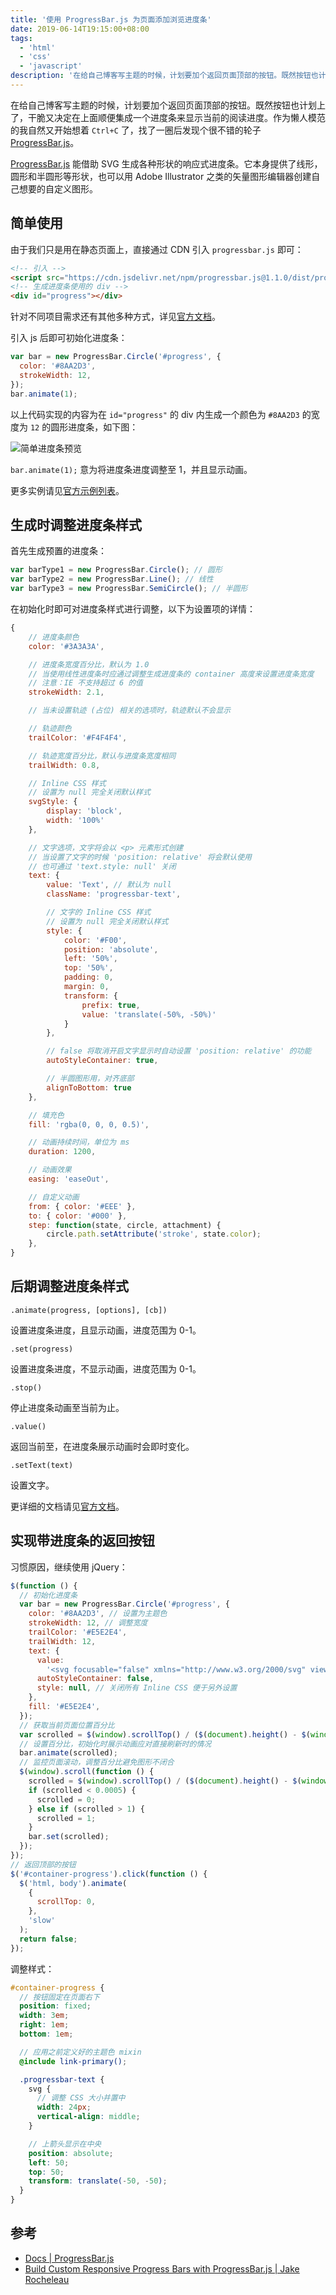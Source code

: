 ```yaml
---
title: '使用 ProgressBar.js 为页面添加浏览进度条'
date: 2019-06-14T19:15:00+08:00
tags:
  - 'html'
  - 'css'
  - 'javascript'
description: '在给自己博客写主题的时候，计划要加个返回页面顶部的按钮。既然按钮也计划上了，干脆又决定在上面顺便集成一个进度条来显示当前的阅读进度。'
---
```


在给自己博客写主题的时候，计划要加个返回页面顶部的按钮。既然按钮也计划上了，干脆又决定在上面顺便集成一个进度条来显示当前的阅读进度。作为懒人模范的我自然又开始想着 `Ctrl+C` 了，找了一圈后发现个很不错的轮子 [ProgressBar.js](https://github.com/kimmobrunfeldt/progressbar.js)。

[ProgressBar.js](https://github.com/kimmobrunfeldt/progressbar.js) 能借助 SVG 生成各种形状的响应式进度条。它本身提供了线形，圆形和半圆形等形状，也可以用 Adobe Illustrator 之类的矢量图形编辑器创建自己想要的自定义图形。

<!--more-->

## 简单使用

由于我们只是用在静态页面上，直接通过 CDN 引入 `progressbar.js` 即可：

```html
<!-- 引入 -->
<script src="https://cdn.jsdelivr.net/npm/progressbar.js@1.1.0/dist/progressbar.min.js"></script>
<!-- 生成进度条使用的 div -->
<div id="progress"></div>
```

针对不同项目需求还有其他多种方式，详见[官方文档](https://progressbarjs.readthedocs.io/en/latest/#install)。

引入 js 后即可初始化进度条：

```javascript
var bar = new ProgressBar.Circle('#progress', {
  color: '#8AA2D3',
  strokeWidth: 12,
});
bar.animate(1);
```

以上代码实现的内容为在 `id="progress"` 的 div 内生成一个颜色为 `#8AA2D3` 的宽度为 `12` 的圆形进度条，如下图：

![简单进度条预览](/img/progress-bar-js/20200414200041.png)

`bar.animate(1);` 意为将进度条进度调整至 1，并且显示动画。

更多实例请见[官方示例列表](https://kimmobrunfeldt.github.io/progressbar.js/)。

## 生成时调整进度条样式

首先生成预置的进度条：

```javascript
var barType1 = new ProgressBar.Circle(); // 圆形
var barType2 = new ProgressBar.Line(); // 线性
var barType3 = new ProgressBar.SemiCircle(); // 半圆形
```

在初始化时即可对进度条样式进行调整，以下为设置项的详情：

```javascript
{
    // 进度条颜色
    color: '#3A3A3A',

    // 进度条宽度百分比，默认为 1.0
    // 当使用线性进度条时应通过调整生成进度条的 container 高度来设置进度条宽度
    // 注意：IE 不支持超过 6 的值
    strokeWidth: 2.1,

    // 当未设置轨迹 (占位) 相关的选项时，轨迹默认不会显示

    // 轨迹颜色
    trailColor: '#F4F4F4',

    // 轨迹宽度百分比，默认与进度条宽度相同
    trailWidth: 0.8,

    // Inline CSS 样式
    // 设置为 null 完全关闭默认样式
    svgStyle: {
        display: 'block',
        width: '100%'
    },

    // 文字选项，文字将会以 <p> 元素形式创建
    // 当设置了文字的时候 'position: relative' 将会默认使用
    // 也可通过 'text.style: null' 关闭
    text: {
        value: 'Text', // 默认为 null
        className: 'progressbar-text',

        // 文字的 Inline CSS 样式
        // 设置为 null 完全关闭默认样式
        style: {
            color: '#F00',
            position: 'absolute',
            left: '50%',
            top: '50%',
            padding: 0,
            margin: 0,
            transform: {
                prefix: true,
                value: 'translate(-50%, -50%)'
            }
        },

        // false 将取消开启文字显示时自动设置 'position: relative' 的功能
        autoStyleContainer: true,

        // 半圆图形用，对齐底部
        alignToBottom: true
    },

    // 填充色
    fill: 'rgba(0, 0, 0, 0.5)',

    // 动画持续时间，单位为 ms
    duration: 1200,

    // 动画效果
    easing: 'easeOut',

    // 自定义动画
    from: { color: '#EEE' },
    to: { color: '#000' },
    step: function(state, circle, attachment) {
        circle.path.setAttribute('stroke', state.color);
    },
}
```

## 后期调整进度条样式

`.animate(progress, [options], [cb])`

设置进度条进度，且显示动画，进度范围为 0-1。

`.set(progress)`

设置进度条进度，不显示动画，进度范围为 0-1。

`.stop()`

停止进度条动画至当前为止。

`.value()`

返回当前至，在进度条展示动画时会即时变化。

`.setText(text)`

设置文字。

更详细的文档请见[官方文档](https://progressbarjs.readthedocs.io/en/latest/#install)。

## 实现带进度条的返回按钮

习惯原因，继续使用 jQuery：

```javascript
$(function () {
  // 初始化进度条
  var bar = new ProgressBar.Circle('#progress', {
    color: '#8AA2D3', // 设置为主题色
    strokeWidth: 12, // 调整宽度
    trailColor: '#E5E2E4',
    trailWidth: 12,
    text: {
      value:
        '<svg focusable="false" xmlns="http://www.w3.org/2000/svg" viewBox="0 0 320 512"><path fill="currentColor" d="M177 159.7l136 136c9.4 9.4 9.4 24.6 0 33.9l-22.6 22.6c-9.4 9.4-24.6 9.4-33.9 0L160 255.9l-96.4 96.4c-9.4 9.4-24.6 9.4-33.9 0L7 329.7c-9.4-9.4-9.4-24.6 0-33.9l136-136c9.4-9.5 24.6-9.5 34-.1z"></path></svg>',
      autoStyleContainer: false,
      style: null, // 关闭所有 Inline CSS 便于另外设置
    },
    fill: '#E5E2E4',
  });
  // 获取当前页面位置百分比
  var scrolled = $(window).scrollTop() / ($(document).height() - $(window).height() - 1);
  // 设置百分比，初始化时展示动画应对直接刷新时的情况
  bar.animate(scrolled);
  // 监控页面滚动，调整百分比避免图形不闭合
  $(window).scroll(function () {
    scrolled = $(window).scrollTop() / ($(document).height() - $(window).height() - 1);
    if (scrolled < 0.0005) {
      scrolled = 0;
    } else if (scrolled > 1) {
      scrolled = 1;
    }
    bar.set(scrolled);
  });
});
// 返回顶部的按钮
$('#container-progress').click(function () {
  $('html, body').animate(
    {
      scrollTop: 0,
    },
    'slow'
  );
  return false;
});
```

调整样式：

```scss
#container-progress {
  // 按钮固定在页面右下
  position: fixed;
  width: 3em;
  right: 1em;
  bottom: 1em;

  // 应用之前定义好的主题色 mixin
  @include link-primary();

  .progressbar-text {
    svg {
      // 调整 CSS 大小并置中
      width: 24px;
      vertical-align: middle;
    }

    // 上箭头显示在中央
    position: absolute;
    left: 50;
    top: 50;
    transform: translate(-50, -50);
  }
}
```

## 参考

- [Docs | ProgressBar.js](https://progressbarjs.readthedocs.io/en/latest/api/shape/)
- [Build Custom Responsive Progress Bars with ProgressBar.js | Jake Rocheleau](https://www.hongkiat.com/blog/progressbar-js/)
